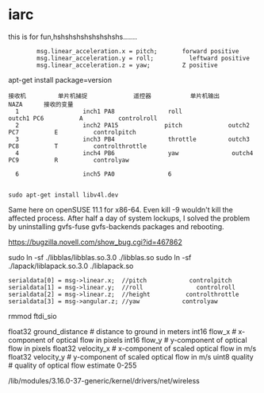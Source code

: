 # iarc
this is for fun,hshshshshshshshshs.......
 
            msg.linear_acceleration.x = pitch;       forward positive 
            msg.linear_acceleration.y = roll;          leftward positive
            msg.linear_acceleration.z = yaw;         Z positive

apt-get install package=version
   
    接收机         单片机捕捉             遥控器           单片机输出       NAZA      接收的变量      
      1                  inch1 PA8               roll                outch1 PC6          A          controlroll 
      2                  inch2 PA15             pitch             outch2 PC7          E          controlpitch  
      3                  inch3 PB4               throttle         outch3 PC8          T          controlthrottle
      4                  inch4 PB6               yaw               outch4 PC9          R          controlyaw

      6                  inch5 PA0               6


    sudo apt-get install libv4l.dev

Same here on openSUSE 11.1 for x86-64. Even kill -9 wouldn't kill the affected process. After half a day of system lockups, I solved the problem by uninstalling gvfs-fuse gvfs-backends packages and rebooting.

https://bugzilla.novell.com/show_bug.cgi?id=467862

sudo ln -sf ./libblas/libblas.so.3.0 ./libblas.so
sudo ln -sf ./lapack/liblapack.so.3.0 ./liblapack.so
 
    serialdata[0] = msg->linear.x;  //pitch            controlpitch         
    serialdata[1] = msg->linear.y;  //roll               controlroll     
    serialdata[2] = msg->linear.z;  //height          controlthrottle
    serialdata[3] = msg->angular.z; //yaw            controlyaw

    
rmmod ftdi_sio 

float32 ground_distance  # distance to ground in meters
int16   flow_x           # x-component of optical flow in pixels
int16   flow_y           # y-component of optical flow in pixels
float32 velocity_x       # x-component of scaled optical flow in m/s
float32 velocity_y       # y-component of scaled optical flow in m/s
uint8   quality          # quality of optical flow estimate   0-255

/lib/modules/3.16.0-37-generic/kernel/drivers/net/wireless
